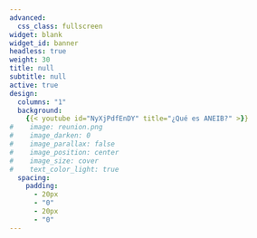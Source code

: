 ```yaml
---
advanced:
  css_class: fullscreen
widget: blank
widget_id: banner
headless: true
weight: 30
title: null
subtitle: null
active: true
design:
  columns: "1"
  background:
    {{< youtube id="NyXjPdfEnDY" title="¿Qué es ANEIB?" >}}
#    image: reunion.png
#    image_darken: 0
#    image_parallax: false
#    image_position: center
#    image_size: cover
#    text_color_light: true
  spacing:
    padding:
      - 20px
      - "0"
      - 20px
      - "0"
---
```


